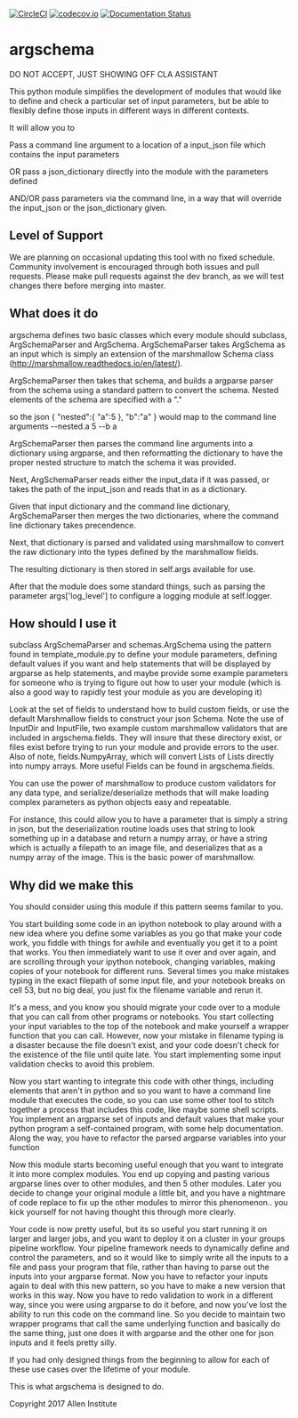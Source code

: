 [![CircleCI](https://circleci.com/gh/AllenInstitute/argschema.svg?style=svg)](https://circleci.com/gh/AllenInstitute/argschema)
[![codecov.io](https://codecov.io/github/AllenInstitute/argschema/coverage.svg?branch=master)](https://codecov.io/github/AllenInstitute/argschema?branch=master)
[![Documentation Status](https://readthedocs.org/projects/argschema/badge/)](http://argschema.readthedocs.io/en/master/)
# argschema

DO NOT ACCEPT, JUST SHOWING OFF CLA ASSISTANT

This python module simplifies the development of modules that would like to define and check a particular set of input parameters, but be able to flexibly define those inputs in different ways in different contexts. 

It will allow you to 

Pass a command line argument to a location of a input_json file which contains the input parameters

OR pass a json_dictionary directly into the module with the parameters defined

AND/OR pass parameters via the command line, in a way that will override the input_json or the json_dictionary given.
## Level of Support
We are planning on occasional updating this tool with no fixed schedule. Community involvement is encouraged through both issues and pull requests.  Please make pull requests against the dev branch, as we will test changes there before merging into master.

## What does it do
argschema defines two basic classes which every module should subclass, ArgSchemaParser and ArgSchema. ArgSchemaParser takes ArgSchema as an input which is simply an extension of the marshmallow Schema class (http://marshmallow.readthedocs.io/en/latest/).

ArgSchemaParser then takes that schema, and builds a argparse parser from the schema using a standard pattern to convert the schema.
Nested elements of the schema are specified with a "." 

so the json 
{
    "nested":{
        "a":5
    },
    "b":"a"
}
would map to the command line arguments
--nested.a 5 --b a

ArgSchemaParser then parses the command line arguments into a  dictionary using argparse, and then reformatting the dictionary to have the proper nested structure to match the schema it was provided.

Next, ArgSchemaParser reads either the input_data if it was passed, or takes the path of the input_json and reads that in as a dictionary.  

Given that input dictionary and the command line dictionary, ArgSchemaParser then merges the two dictionaries, where the command line dictionary takes precendence. 

Next, that dictionary is parsed and validated using marshmallow to convert the raw dictionary into the types defined by the marshmallow fields.

The resulting dictionary is then stored in self.args available for use.

After that the module does some standard things, such as parsing the parameter args['log_level'] to configure a logging module at self.logger.

## How should I use it
subclass ArgSchemaParser and schemas.ArgSchema using the pattern found in template_module.py to define your module parameters, defining default values if you want and help statements that will be displayed by argparse as help statements, and maybe provide some example parameters for someone who is trying to figure out how to user your module (which is also a good way to rapidly test your module as you are developing it)

Look at the set of fields to understand how to build custom fields, or use the default Marshmallow fields to construct your json Schema.  Note the use of InputDir and InputFile, two example custom marshmallow validators that are included in argschema.fields. They will insure that these directory exist, or files exist before trying to run your module and provide errors to the user. Also of note, fields.NumpyArray, which will convert Lists of Lists directly into numpy arrays.  More useful Fields can be found in argschema.fields.

You can use the power of marshmallow to produce custom validators for any data type, 
and serialize/deserialize methods that will make loading complex parameters as python objects easy and repeatable.

For instance, this could allow you to have a parameter that is simply a string in json, but the deserialization routine loads uses that string to look something up in a database and return a numpy array, or have a string which is actually a filepath to an image file, and deserializes that as a numpy array of the image.  This is the basic power of marshmallow.

## Why did we make this
You should consider using this module if this pattern seems familar to you.

You start building some code in an ipython notebook to play around with a new idea where you define some variables as you go that make your code work, you fiddle with things for awhile and eventually you get it to a point that works.  You then immediately want to use it over and over again, and are scrolling through your ipython notebook, changing variables, making copies of your notebook for different runs.  Several times you make mistakes typing in the exact filepath of some input file, and your notebook breaks on cell 53, but no big deal, you just fix the filename variable and rerun it. 

It's a mess, and you know you should migrate your code over to a module that you can call from other programs or notebooks.  You start collecting your input variables to the top of the notebook and make yourself a wrapper function that you can call.  However, now your mistake in filename typing is a disaster because the file doesn't exist, and your code doesn't check for the existence of the file until quite late. You start implementing some input validation checks to avoid this problem.

Now you start wanting to integrate this code with other things, including elements that aren't in python and so you want to have a command line module that executes the code, so you can use some other tool to stitch together a process that includes this code, like maybe some shell scripts.  You implement an argparse set of inputs and default values that make your python program a self-contained program, with some help documentation.  Along the way, you have to refactor the parsed argparse variables into your function

Now this module starts becoming useful enough that you want to integrate it into more complex modules.  You end up copying and pasting various argparse lines over to other modules, and then 5 other modules.  Later you decide to change your original module a little bit, and you have a nightmare of code replace to fix up the other modules to mirror this phenomenon.. you kick yourself for not having thought this through more clearly.

Your code is now pretty useful, but its so useful you start running it on larger and larger jobs, and you want to deploy it on a cluster in your groups pipeline workflow.  Your pipeline framework needs to dynamically define and control the parameters, and so it would like to simply write all the inputs to a file and pass your program that file, rather than having to parse out the inputs into your argparse format.  Now you have to refactor your inputs again to deal with this new pattern, so you have to make a new version that works in this way. Now you have to redo validation to work in a different way, since you were using argparse to do it before, and now you've lost the ability to run this code on the command line.  So you decide to maintain two wrapper programs that call the same underlying function and basically do the same thing, just one does it with argparse and the other one for json inputs and it feels pretty silly. 

If you had only designed things from the beginning to allow for each of these use cases over the lifetime of your module.

This is what argschema is designed to do.

Copyright 2017 Allen Institute

